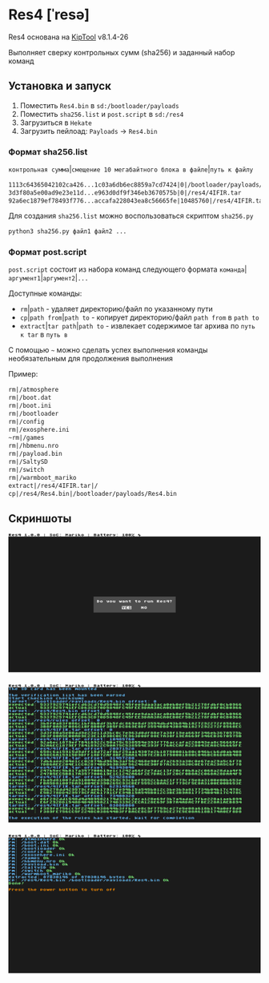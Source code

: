 # Res4 \[ˈresə\]

Res4 основана на [KipTool](https://github.com/kawaii-flesh/KipTool) v8.1.4-26

Выполняет сверку контрольных сумм (sha256) и заданный набор команд 

## Установка и запуск
1. Поместить `Res4.bin` в `sd:/bootloader/payloads`
2. Поместить `sha256.list` и `post.script` в `sd:/res4`
3. Загрузиться в `Hekate`
4. Загрузить пейлоад: `Payloads` -> `Res4.bin`

### Формат sha256.list
`контрольная сумма`|`смещение 10 мегабайтного блока в файле`|`путь к файлу`
```
1113c64365042102ca426...1c03a6db6ec8859a7cd7424|0|/bootloader/payloads/Res4.bin
3d3f80a5e00ad9e23e11d...e963d0df9f346eb3670575b|0|/res4/4IFIR.tar
92a6ec1879ef78493f776...accafa228043ea8c56665fe|10485760|/res4/4IFIR.tar
```
Для создания `sha256.list` можно воспользоваться скриптом `sha256.py`
```bash
python3 sha256.py файл1 файл2 ...
```

### Формат post.script
`post.script` состоит из набора команд следующего формата
`команда`|`аргумент1`|`аргумент2`|`...`

Доступные команды:
- `rm`|`path` - удаляет директорию/файл по указанному пути
- `cp`|`path from`|`path to` - копирует директорию/файл `path from` в `path to`
- `extract`|`tar path`|`path to` - извлекает содержимое tar архива по `путь к tar` в `путь в`

С помощью `~` можно сделать успех выполнения команды необязательным для продолжения выполнения

Пример:
```
rm|/atmosphere
rm|/boot.dat
rm|/boot.ini
rm|/bootloader
rm|/config
rm|/exosphere.ini
~rm|/games
rm|/hbmenu.nro
rm|/payload.bin
rm|/SaltySD
rm|/switch
rm|/warmboot_mariko
extract|/res4/4IFIR.tar|/
cp|/res4/Res4.bin|/bootloader/payloads/Res4.bin
```

## Скриншоты

![1](/screenshots/1.jpg)

![2](/screenshots/2.jpg)

![3](/screenshots/3.jpg)